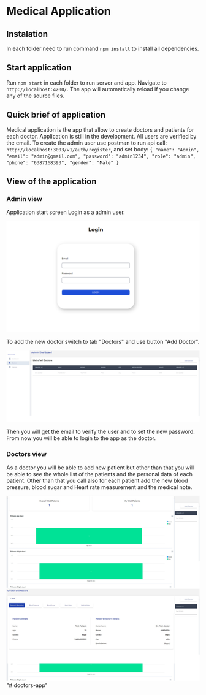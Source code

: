 # Medical Application

## Instalation

In each folder need to run command `npm install` to install all dependencies.

## Start application

Run `npm start` in each folder to run server and app. Navigate to `http://localhost:4200/`. The app will automatically reload if you change any of the source files.

## Quick brief of application

Medical application is the app that allow to create doctors and patients for each doctor. Application is still in the development.
All users are verified by the email. To create the admin user use postman to run api call: `http://localhost:3003/v1/auth/register`, and set body:
`{
"name": "Admin",
"email": "admin@gmail.com",
"password": "admin1234",
"role": "admin",
"phone": "6387168393",
"gender": "Male"
}`

## View of the application

### Admin view

Application start screen
Login as a admin user.

![Image 1](DoctorsFrontend/src/assets/images/login-page.png)

To add the new doctor switch to tab "Doctors" and use button "Add Doctor".

![Image 2](DoctorsFrontend/src/assets/images/doctors-list.jpg)

Then you will get the email to verify the user and to set the new password. From now you will be able to login to the app as the doctor.

### Doctors view

As a doctor you will be able to add new patient but other than that you will be able to see the whole list of the patients and the personal data of each patient.
Other than that you call also for each patient add the new blood pressure, blood sugar and Heart rate measurement and the medical note.

![Image 3](DoctorsFrontend/src/assets/images/patient-list.jpg)
![Image 4](DoctorsFrontend/src/assets/images/patient-details.jpg)
"# doctors-app" 
